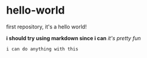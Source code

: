 # hello-world
first repository, it's a hello world!

**i should try using markdown since i can**
*it's pretty fun*
```
i can do anything with this
```

